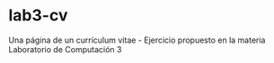 # lab3-cv
Una página de un currículum vitae - Ejercicio propuesto en la materia Laboratorio de Computación 3
